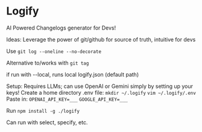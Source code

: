 # Logify
AI Powered Changelogs generator for Devs!

Ideas:
Leverage the power of git/github for source of truth, intuitive for devs

Use 
`git log --oneline --no-decorate`

Alternative to/works with
`git tag`

if run with --local, runs local logify.json (default path)



Setup:
Requires LLMs; can use OpenAI or Gemini simply by setting up your keys!
Create a home directory .env file:
`mkdir ~/.logify`
`vim ~/.logify/.env`
Paste in:
`OPENAI_API_KEY=___`
`GOOGLE_API_KEY=___`

Run
`npm install -g ./logify`

Can run with select, specify, etc.

